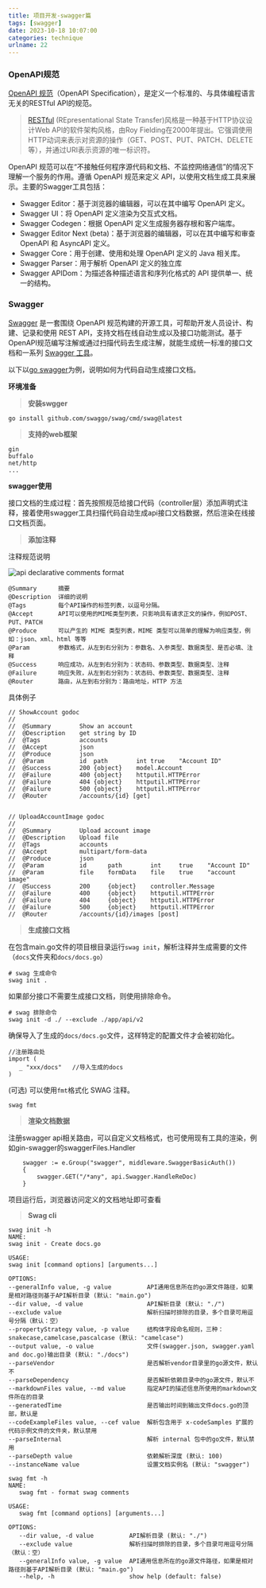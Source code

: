 ```yaml
---
title: 项目开发-swagger篇
tags: [swagger]
date: 2023-10-18 10:07:00
categories: technique
urlname: 22
---
```


### OpenAPI规范


[OpenAPI 规范][1]（OpenAPI Specification），是定义一个标准的、与具体编程语言无关的RESTful API的规范。

> [RESTful][6] (REpresentational State Transfer)风格是一种基于HTTP协议设计Web API的软件架构风格，由Roy Fielding在2000年提出。它强调使用HTTP动词来表示对资源的操作（GET、POST、PUT、PATCH、DELETE等），并通过URI表示资源的唯一标识符。

OpenAPI 规范可以在“不接触任何程序源代码和文档、不监控网络通信”的情况下理解一个服务的作用。遵循 OpenAPI 规范来定义 API，以使用文档生成工具来展示。主要的Swagger工具包括：

- Swagger Editor：基于浏览器的编辑器，可以在其中编写 OpenAPI 定义。
- Swagger UI：将 OpenAPI 定义渲染为交互式文档。
- Swagger Codegen：根据 OpenAPI 定义生成服务器存根和客户端库。
- Swagger Editor Next (beta)：基于浏览器的编辑器，可以在其中编写和审查 OpenAPI 和 AsyncAPI 定义。
- Swagger Core：用于创建、使用和处理 OpenAPI 定义的 Java 相关库。
- Swagger Parser：用于解析 OpenAPI 定义的独立库
- Swagger APIDom：为描述各种描述语言和序列化格式的 API 提供单一、统一的结构。


### Swagger
[Swagger][2] 是一套围绕 OpenAPI 规范构建的开源工具，可帮助开发人员设计、构建、记录和使用 REST API，支持文档在线自动生成以及接口功能测试。基于OpenAPI规范编写注解或通过扫描代码去生成注解，就能生成统一标准的接口文档和一系列 [Swagger 工具][3]。

以下以[go swagger][4]为例，说明如何为代码自动生成接口文档。

**环境准备**

> **安装swgger**

`go install github.com/swaggo/swag/cmd/swag@latest`

> **支持的web框架**

```
gin
buffalo
net/http
...
```

**swagger使用**

接口文档的生成过程：首先按照规范给接口代码（controller层）添加声明式注释，接着使用swagger工具扫描代码自动生成api接口文档数据，然后渲染在线接口文档页面。 

> **添加注释**

注释规范说明

![api declarative comments format][5]
~~~shell
@Summary      摘要
@Description  详细的说明
@Tags         每个API操作的标签列表，以逗号分隔。
@Accept       API可以使用的MIME类型列表，只影响具有请求正文的操作，例如POST、PUT、PATCH
@Produce      可以产生的 MIME 类型列表，MIME 类型可以简单的理解为响应类型，例如：json、xml、html 等等
@Param        参数格式，从左到右分别为：参数名、入参类型、数据类型、是否必填、注释
@Success      响应成功，从左到右分别为：状态码、参数类型、数据类型、注释
@Failure      响应失败，从左到右分别为：状态码、参数类型、数据类型、注释
@Router       路由，从左到右分别为：路由地址，HTTP 方法
~~~

具体例子
```
// ShowAccount godoc
//
//	@Summary		Show an account
//	@Description	get string by ID
//	@Tags			accounts
//	@Accept			json
//	@Produce		json
//	@Param			id	path		int	true	"Account ID"
//	@Success		200	{object}	model.Account
//	@Failure		400	{object}	httputil.HTTPError
//	@Failure		404	{object}	httputil.HTTPError
//	@Failure		500	{object}	httputil.HTTPError
//	@Router			/accounts/{id} [get]


// UploadAccountImage godoc
//
//	@Summary		Upload account image
//	@Description	Upload file
//	@Tags			accounts
//	@Accept			multipart/form-data
//	@Produce		json
//	@Param			id		path		int		true	"Account ID"
//	@Param			file	formData	file	true	"account image"
//	@Success		200		{object}	controller.Message
//	@Failure		400		{object}	httputil.HTTPError
//	@Failure		404		{object}	httputil.HTTPError
//	@Failure		500		{object}	httputil.HTTPError
//	@Router			/accounts/{id}/images [post]
```

> **生成接口文档**

在包含main.go文件的项目根目录运行`swag init`，解析注释并生成需要的文件（`docs`文件夹和`docs/docs.go`）

~~~shell
# swag 生成命令
swag init . 
~~~

如果部分接口不需要生成接口文档，则使用排除命令。
~~~shell
# swag 排除命令
swag init -d ./ --exclude ./app/api/v2
~~~


确保导入了生成的`docs/docs.go`文件，这样特定的配置文件才会被初始化。
```
//注册路由处
import (
   _ "xxx/docs"   //导入生成的docs
)
```



(可选) 可以使用`fmt`格式化 SWAG 注释。

```
swag fmt
```


> **渲染文档数据**

注册swagger api相关路由，可以自定义文档格式，也可使用现有工具的渲染，例如gin-swagger的swaggerFiles.Handler
```
	swagger := e.Group("swagger", middleware.SwaggerBasicAuth())
	{
		swagger.GET("/*any", api.Swagger.HandleReDoc)
	}
```

项目运行后，浏览器访问定义的文档地址即可查看


> **Swag cli**

~~~shell
swag init -h
NAME:
swag init - Create docs.go

USAGE:
swag init [command options] [arguments...]

OPTIONS:
--generalInfo value, -g value          API通用信息所在的go源文件路径，如果是相对路径则基于API解析目录 (默认: "main.go")
--dir value, -d value                  API解析目录 (默认: "./")
--exclude value                        解析扫描时排除的目录，多个目录可用逗号分隔（默认：空）
--propertyStrategy value, -p value     结构体字段命名规则，三种：snakecase,camelcase,pascalcase (默认: "camelcase")
--output value, -o value               文件(swagger.json, swagger.yaml and doc.go)输出目录 (默认: "./docs")
--parseVendor                          是否解析vendor目录里的go源文件，默认不
--parseDependency                      是否解析依赖目录中的go源文件，默认不
--markdownFiles value, --md value      指定API的描述信息所使用的markdown文件所在的目录
--generatedTime                        是否输出时间到输出文件docs.go的顶部，默认是
--codeExampleFiles value, --cef value  解析包含用于 x-codeSamples 扩展的代码示例文件的文件夹，默认禁用
--parseInternal                        解析 internal 包中的go文件，默认禁用
--parseDepth value                     依赖解析深度 (默认: 100)
--instanceName value                   设置文档实例名 (默认: "swagger")
~~~


~~~shell
swag fmt -h
NAME:
   swag fmt - format swag comments

USAGE:
   swag fmt [command options] [arguments...]

OPTIONS:
   --dir value, -d value          API解析目录 (默认: "./")
   --exclude value                解析扫描时排除的目录，多个目录可用逗号分隔（默认：空）
   --generalInfo value, -g value  API通用信息所在的go源文件路径，如果是相对路径则基于API解析目录 (默认: "main.go")
   --help, -h                     show help (default: false)

~~~






[1]: https://openapi.apifox.cn/
[2]: https://swagger.io/
[3]: https://github.com/swagger-api
[4]: https://github.com/swaggo/swag
[5]: https://cdn.jsdelivr.net/gh/etamsylate-pupu/Image-host/blogImg/hexoBlog/API.png
[6]: https://restful.p2hp.com/